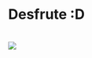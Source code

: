 <h1>Desfrute :D</h1>
<h1><img src="https://i.pinimg.com/564x/9f/6c/96/9f6c967015e5590263ba8ed3d9c6f22a.jpg"></h1>

